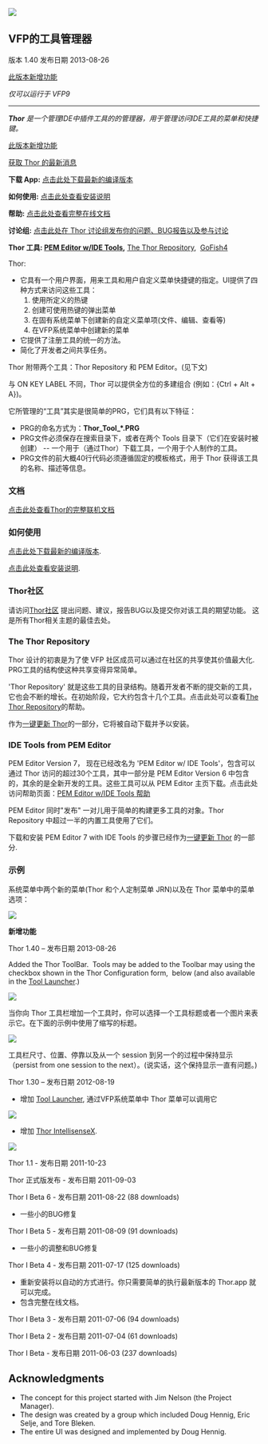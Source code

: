 ![](Docs/Images/Thor.png)  
## VFP的工具管理器

版本 1.40 发布日期 2013-08-26

[此版本新增功能](#WhatsNew)

_仅可以运行于 VFP9_


***

_**Thor** 是一个管理IDE中插件工具的的管理器，用于管理访问IDE工具的菜单和快捷键。_

[此版本新增功能](#WhatsNew)

[获取 Thor 的最新消息](Docs/Thor_news.md)

**下载 App:** [点击此处下载最新的编译版本](http://vfpxrepository.com/dl/thorupdate/thor/Thor.zip)

**如何使用:** [点击此处查看安装说明](Docs/Thor_install.md)

**帮助:** [点击此处查看完整在线文档](Docs/Thor_help.md)

**讨论组:** [点击此处在 Thor 讨论组发布你的问题、BUG报告以及参与讨论](http://groups.google.com/group/FoxProThor)

**Thor 工具: [PEM Editor w/IDE Tools](https://github.com/VFPX/PEMEditor),** [The Thor Repository](Docs/Thor_repository.md),  [GoFish4](https://github.com/mattslay/GoFish)  

Thor:

*   它具有一个用户界面，用来工具和用户自定义菜单快捷键的指定。UI提供了四种方式来访问这些工具：
    1.  使用所定义的热键
    2.  创建可使用热键的弹出菜单
    3.  在固有系统菜单下创建新的自定义菜单项(文件、编辑、查看等)
    4.  在VFP系统菜单中创建新的菜单
*   它提供了注册工具的统一的方法。
*   简化了开发者之间共享任务。

Thor 附带两个工具：Thor Repository 和 PEM Editor。(见下文)

与 ON KEY LABEL 不同，Thor 可以提供全方位的多建组合 (例如：{Ctrl + Alt + A})。

它所管理的“工具”其实是很简单的PRG，它们具有以下特征：

*   PRG的命名方式为：**Thor_Tool_*.PRG**
*   PRG文件必须保存在搜索目录下，或者在两个 Tools 目录下（它们在安装时被创建） -- 一个用于（通过Thor）下载工具，一个用于个人制作的工具。
*   PRG文件的前大概40行代码必须遵循固定的模板格式，用于 Thor 获得该工具的名称、描述等信息。

### 文档

[点击此处查看Thor的完整联机文档](Docs/Thor_help.md)

### 如何使用

[点击此处下载最新的编译版本](http://vfpxrepository.com/dl/thorupdate/thor/Thor.zip).

[点击此处查看安装说明](Docs/Thor_install.md).

### Thor社区

请访问[Thor社区](http://groups.google.com/group/FoxProThor) 提出问题、建议，报告BUG以及提交你对该工具的期望功能。 这是所有Thor相关主题的最佳去处。

### The Thor Repository

Thor 设计的初衷是为了使 VFP 社区成员可以通过在社区的共享使其价值最大化. PRG工具的结构使这种共享变得异常简单。  

'Thor Repository' 就是这些工具的目录结构。随着开发者不断的提交新的工具，它也会不断的增长。在初始阶段，它大约包含十几个工具。点击此处可以查看[The Thor Repository](Docs/Thor_repository.md)的帮助。

作为[一键更新 Thor](Docs/Thor_one-click_update.md)的一部分，它将被自动下载并予以安装。

### IDE Tools from PEM Editor

PEM Editor Version 7， 现在已经改名为 'PEM Editor w/ IDE Tools'，包含可以通过 Thor 访问的超过30个工具，其中一部分是 PEM Editor Version 6 中包含的，其余的是全新开发的工具。这些工具可以从 PEM Editor 主页下载。点击此处访问帮助页面：[PEM Editor w/IDE Tools 帮助](https://github.com/VFPX/PEMEditor)  

PEM Editor 同时"发布" 一对儿用于简单的构建更多工具的对象。Thor Repository 中超过一半的内置工具使用了它们。

下载和安装 PEM Editor 7 with IDE Tools 的步骤已经作为[一键更新 Thor](Docs/Thor_one-click_update.md) 的一部分.

### 示例

系统菜单中两个新的菜单(Thor 和个人定制菜单 JRN)以及在 Thor 菜单中的菜单选项：

![](Docs/Images/Thor_image_4.png)

<a name="WhatsNew">**新增功能**</a>

Thor 1.40 – 发布日期 2013-08-26

Added the Thor ToolBar.  Tools may be added to the Toolbar may using the checkbox shown in the Thor Configuration form,  below (and also available in the [Tool Launcher](Docs/Thor_launcher.md).)

![](Docs/Images/Thor_SNAGHTMLf389404.png)

当你向 Thor 工具栏增加一个工具时，你可以选择一个工具标题或者一个图片来表示它。在下面的示例中使用了缩写的标题。

![](Docs/Images/Thor_SNAGHTMLf3b4e2e.png)

工具栏尺寸、位置、停靠以及从一个 session 到另一个的过程中保持显示（persist from one session to the next）。(说实话，这个保持显示一直有问题。)

Thor 1.30 – 发布日期 2012-08-19

*   增加 [Tool Launcher](Docs/Thor_launcher.md), 通过VFP系统菜单中 Thor 菜单可以调用它

![](Docs/Images/Thor_SNAGHTML39362d.png)

*   增加 [Thor IntellisenseX](https://github.com/VFPX/IntelliSenseX).

![](Docs/Images/Thor_image_2.png)

Thor 1.1 - 发布日期 2011-10-23  

Thor 正式版发布 - 发布日期 2011-09-03  

Thor I Beta 6 - 发布日期 2011-08-22 (88 downloads)

*   一些小的BUG修复

Thor I Beta 5 - 发布日期 2011-08-09 (91 downloads)

*   一些小的调整和BUG修复

Thor I Beta 4 - 发布日期 2011-07-17 (125 downloads)

*   重新安装将以自动的方式进行。你只需要简单的执行最新版本的 Thor.app 就可以完成。
*   包含完整在线文档。

Thor I Beta 3 - 发布日期 2011-07-06 (94 downloads)  

Thor I Beta 2 - 发布日期 2011-07-04 (61 downloads)  

Thor I Beta - 发布日期 2011-06-03 (237 downloads)

## Acknowledgments

*   The concept for this project started with Jim Nelson (the Project Manager).
*   The design was created by a group which included Doug Hennig, Eric Selje, and Tore Bleken.
*   The entire UI was designed and implemented by Doug Hennig.
